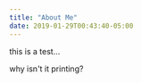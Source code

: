 ```yaml
---
title: "About Me"
date: 2019-01-29T00:43:40-05:00
---
```


this is a test...

why isn't it printing?